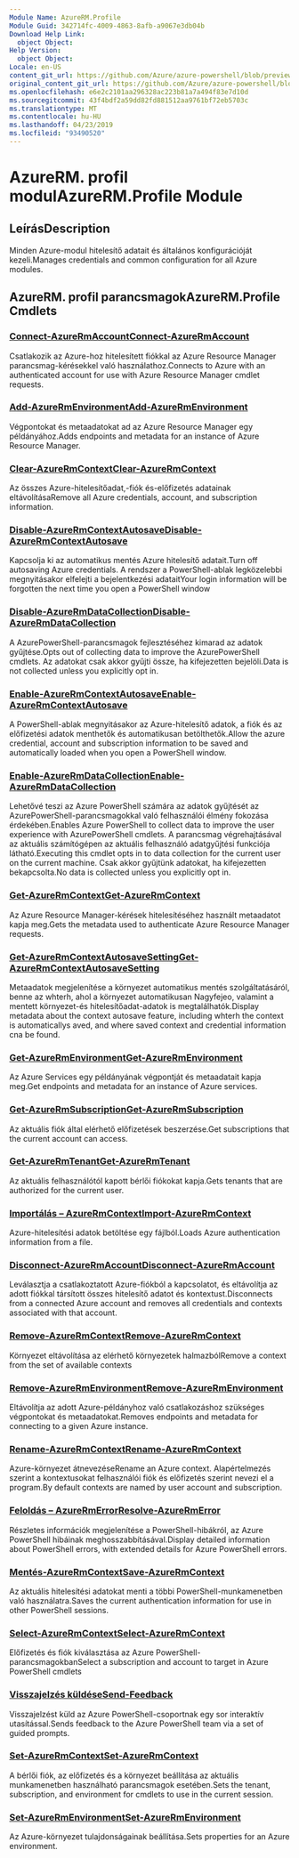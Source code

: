 ```yaml
---
Module Name: AzureRM.Profile
Module Guid: 342714fc-4009-4863-8afb-a9067e3db04b
Download Help Link:
  object Object: 
Help Version:
  object Object: 
Locale: en-US
content_git_url: https://github.com/Azure/azure-powershell/blob/preview/src/ResourceManager/Profile/Commands.Profile/help/AzureRM.Profile.md
original_content_git_url: https://github.com/Azure/azure-powershell/blob/preview/src/ResourceManager/Profile/Commands.Profile/help/AzureRM.Profile.md
ms.openlocfilehash: e6e2c2101aa296328ac223b81a7a494f83e7d10d
ms.sourcegitcommit: 43f4bdf2a59dd82fd881512aa9761bf72eb5703c
ms.translationtype: MT
ms.contentlocale: hu-HU
ms.lasthandoff: 04/23/2019
ms.locfileid: "93490520"
---
```

# <span data-ttu-id="c6e8a-101">AzureRM. profil modul</span><span class="sxs-lookup"><span data-stu-id="c6e8a-101">AzureRM.Profile Module</span></span>
## <span data-ttu-id="c6e8a-102">Leírás</span><span class="sxs-lookup"><span data-stu-id="c6e8a-102">Description</span></span>
<span data-ttu-id="c6e8a-103">Minden Azure-modul hitelesítő adatait és általános konfigurációját kezeli.</span><span class="sxs-lookup"><span data-stu-id="c6e8a-103">Manages credentials and common configuration for all Azure modules.</span></span>

## <span data-ttu-id="c6e8a-104">AzureRM. profil parancsmagok</span><span class="sxs-lookup"><span data-stu-id="c6e8a-104">AzureRM.Profile Cmdlets</span></span>
### [<span data-ttu-id="c6e8a-105">Connect-AzureRmAccount</span><span class="sxs-lookup"><span data-stu-id="c6e8a-105">Connect-AzureRmAccount</span></span>](Connect-AzureRmAccount.md)
<span data-ttu-id="c6e8a-106">Csatlakozik az Azure-hoz hitelesített fiókkal az Azure Resource Manager parancsmag-kérésekkel való használathoz.</span><span class="sxs-lookup"><span data-stu-id="c6e8a-106">Connects to Azure with an authenticated account for use with Azure Resource Manager cmdlet requests.</span></span>

### [<span data-ttu-id="c6e8a-107">Add-AzureRmEnvironment</span><span class="sxs-lookup"><span data-stu-id="c6e8a-107">Add-AzureRmEnvironment</span></span>](Add-AzureRmEnvironment.md)
<span data-ttu-id="c6e8a-108">Végpontokat és metaadatokat ad az Azure Resource Manager egy példányához.</span><span class="sxs-lookup"><span data-stu-id="c6e8a-108">Adds endpoints and metadata for an instance of Azure Resource Manager.</span></span>

### [<span data-ttu-id="c6e8a-109">Clear-AzureRmContext</span><span class="sxs-lookup"><span data-stu-id="c6e8a-109">Clear-AzureRmContext</span></span>](Clear-AzureRmContext.md)
<span data-ttu-id="c6e8a-110">Az összes Azure-hitelesítőadat,-fiók és-előfizetés adatainak eltávolítása</span><span class="sxs-lookup"><span data-stu-id="c6e8a-110">Remove all Azure credentials, account, and subscription information.</span></span>

### [<span data-ttu-id="c6e8a-111">Disable-AzureRmContextAutosave</span><span class="sxs-lookup"><span data-stu-id="c6e8a-111">Disable-AzureRmContextAutosave</span></span>](Disable-AzureRmContextAutosave.md)
<span data-ttu-id="c6e8a-112">Kapcsolja ki az automatikus mentés Azure hitelesítő adatait.</span><span class="sxs-lookup"><span data-stu-id="c6e8a-112">Turn off autosaving Azure credentials.</span></span>  <span data-ttu-id="c6e8a-113">A rendszer a PowerShell-ablak legközelebbi megnyitásakor elfelejti a bejelentkezési adatait</span><span class="sxs-lookup"><span data-stu-id="c6e8a-113">Your login information will be forgotten the next time you open a PowerShell window</span></span>

### [<span data-ttu-id="c6e8a-114">Disable-AzureRmDataCollection</span><span class="sxs-lookup"><span data-stu-id="c6e8a-114">Disable-AzureRmDataCollection</span></span>](Disable-AzureRmDataCollection.md)
<span data-ttu-id="c6e8a-115">A AzurePowerShell-parancsmagok fejlesztéséhez kimarad az adatok gyűjtése.</span><span class="sxs-lookup"><span data-stu-id="c6e8a-115">Opts out of collecting data to improve the AzurePowerShell cmdlets.</span></span> <span data-ttu-id="c6e8a-116">Az adatokat csak akkor gyűjti össze, ha kifejezetten bejelöli.</span><span class="sxs-lookup"><span data-stu-id="c6e8a-116">Data is not collected unless you explicitly opt in.</span></span>

### [<span data-ttu-id="c6e8a-117">Enable-AzureRmContextAutosave</span><span class="sxs-lookup"><span data-stu-id="c6e8a-117">Enable-AzureRmContextAutosave</span></span>](Enable-AzureRmContextAutosave.md)
<span data-ttu-id="c6e8a-118">A PowerShell-ablak megnyitásakor az Azure-hitelesítő adatok, a fiók és az előfizetési adatok menthetők és automatikusan betölthetők.</span><span class="sxs-lookup"><span data-stu-id="c6e8a-118">Allow the azure credential, account and subscription information to be saved and automatically loaded when you open a PowerShell window.</span></span> 

### [<span data-ttu-id="c6e8a-119">Enable-AzureRmDataCollection</span><span class="sxs-lookup"><span data-stu-id="c6e8a-119">Enable-AzureRmDataCollection</span></span>](Enable-AzureRmDataCollection.md)
<span data-ttu-id="c6e8a-120">Lehetővé teszi az Azure PowerShell számára az adatok gyűjtését az AzurePowerShell-parancsmagokkal való felhasználói élmény fokozása érdekében.</span><span class="sxs-lookup"><span data-stu-id="c6e8a-120">Enables Azure PowerShell to collect data to improve the user experience with AzurePowerShell cmdlets.</span></span>
<span data-ttu-id="c6e8a-121">A parancsmag végrehajtásával az aktuális számítógépen az aktuális felhasználó adatgyűjtési funkciója látható.</span><span class="sxs-lookup"><span data-stu-id="c6e8a-121">Executing this cmdlet opts in to data collection for the current user on the current machine.</span></span>
<span data-ttu-id="c6e8a-122">Csak akkor gyűjtünk adatokat, ha kifejezetten bekapcsolta.</span><span class="sxs-lookup"><span data-stu-id="c6e8a-122">No data is collected unless you explicitly opt in.</span></span>

### [<span data-ttu-id="c6e8a-123">Get-AzureRmContext</span><span class="sxs-lookup"><span data-stu-id="c6e8a-123">Get-AzureRmContext</span></span>](Get-AzureRmContext.md)
<span data-ttu-id="c6e8a-124">Az Azure Resource Manager-kérések hitelesítéséhez használt metaadatot kapja meg.</span><span class="sxs-lookup"><span data-stu-id="c6e8a-124">Gets the metadata used to authenticate Azure Resource Manager requests.</span></span>

### [<span data-ttu-id="c6e8a-125">Get-AzureRmContextAutosaveSetting</span><span class="sxs-lookup"><span data-stu-id="c6e8a-125">Get-AzureRmContextAutosaveSetting</span></span>](Get-AzureRmContextAutosaveSetting.md)
<span data-ttu-id="c6e8a-126">Metaadatok megjelenítése a környezet automatikus mentés szolgáltatásáról, benne az whterh, ahol a környezet automatikusan Nagyfejeo, valamint a mentett környezet-és hitelesítőadat-adatok is megtalálhatók.</span><span class="sxs-lookup"><span data-stu-id="c6e8a-126">Display metadata about the context autosave feature, including whterh the context is automaticallys aved, and where saved context and credential information cna be found.</span></span>

### [<span data-ttu-id="c6e8a-127">Get-AzureRmEnvironment</span><span class="sxs-lookup"><span data-stu-id="c6e8a-127">Get-AzureRmEnvironment</span></span>](Get-AzureRmEnvironment.md)
<span data-ttu-id="c6e8a-128">Az Azure Services egy példányának végpontját és metaadatait kapja meg.</span><span class="sxs-lookup"><span data-stu-id="c6e8a-128">Get endpoints and metadata for an instance of Azure services.</span></span>

### [<span data-ttu-id="c6e8a-129">Get-AzureRmSubscription</span><span class="sxs-lookup"><span data-stu-id="c6e8a-129">Get-AzureRmSubscription</span></span>](Get-AzureRmSubscription.md)
<span data-ttu-id="c6e8a-130">Az aktuális fiók által elérhető előfizetések beszerzése.</span><span class="sxs-lookup"><span data-stu-id="c6e8a-130">Get subscriptions that the current account can access.</span></span>

### [<span data-ttu-id="c6e8a-131">Get-AzureRmTenant</span><span class="sxs-lookup"><span data-stu-id="c6e8a-131">Get-AzureRmTenant</span></span>](Get-AzureRmTenant.md)
<span data-ttu-id="c6e8a-132">Az aktuális felhasználótól kapott bérlői fiókokat kapja.</span><span class="sxs-lookup"><span data-stu-id="c6e8a-132">Gets tenants that are authorized for the current user.</span></span>

### [<span data-ttu-id="c6e8a-133">Importálás – AzureRmContext</span><span class="sxs-lookup"><span data-stu-id="c6e8a-133">Import-AzureRmContext</span></span>](Import-AzureRmContext.md)
<span data-ttu-id="c6e8a-134">Azure-hitelesítési adatok betöltése egy fájlból.</span><span class="sxs-lookup"><span data-stu-id="c6e8a-134">Loads Azure authentication information from a file.</span></span>

### [<span data-ttu-id="c6e8a-135">Disconnect-AzureRmAccount</span><span class="sxs-lookup"><span data-stu-id="c6e8a-135">Disconnect-AzureRmAccount</span></span>](Disconnect-AzureRmAccount.md)
<span data-ttu-id="c6e8a-136">Leválasztja a csatlakoztatott Azure-fiókból a kapcsolatot, és eltávolítja az adott fiókkal társított összes hitelesítő adatot és kontextust.</span><span class="sxs-lookup"><span data-stu-id="c6e8a-136">Disconnects from a connected Azure account and removes all credentials and contexts associated with that account.</span></span>

### [<span data-ttu-id="c6e8a-137">Remove-AzureRmContext</span><span class="sxs-lookup"><span data-stu-id="c6e8a-137">Remove-AzureRmContext</span></span>](Remove-AzureRmContext.md)
<span data-ttu-id="c6e8a-138">Környezet eltávolítása az elérhető környezetek halmazból</span><span class="sxs-lookup"><span data-stu-id="c6e8a-138">Remove a context from the set of available contexts</span></span>

### [<span data-ttu-id="c6e8a-139">Remove-AzureRmEnvironment</span><span class="sxs-lookup"><span data-stu-id="c6e8a-139">Remove-AzureRmEnvironment</span></span>](Remove-AzureRmEnvironment.md)
<span data-ttu-id="c6e8a-140">Eltávolítja az adott Azure-példányhoz való csatlakozáshoz szükséges végpontokat és metaadatokat.</span><span class="sxs-lookup"><span data-stu-id="c6e8a-140">Removes endpoints and metadata for connecting to a given Azure instance.</span></span>

### [<span data-ttu-id="c6e8a-141">Rename-AzureRmContext</span><span class="sxs-lookup"><span data-stu-id="c6e8a-141">Rename-AzureRmContext</span></span>](Rename-AzureRmContext.md)
<span data-ttu-id="c6e8a-142">Azure-környezet átnevezése</span><span class="sxs-lookup"><span data-stu-id="c6e8a-142">Rename an Azure context.</span></span>  <span data-ttu-id="c6e8a-143">Alapértelmezés szerint a kontextusokat felhasználói fiók és előfizetés szerint nevezi el a program.</span><span class="sxs-lookup"><span data-stu-id="c6e8a-143">By default contexts are named by user account and subscription.</span></span>

### [<span data-ttu-id="c6e8a-144">Feloldás – AzureRmError</span><span class="sxs-lookup"><span data-stu-id="c6e8a-144">Resolve-AzureRmError</span></span>](Resolve-AzureRmError.md)
<span data-ttu-id="c6e8a-145">Részletes információk megjelenítése a PowerShell-hibákról, az Azure PowerShell hibáinak meghosszabbításával.</span><span class="sxs-lookup"><span data-stu-id="c6e8a-145">Display detailed information about PowerShell errors, with extended details for Azure PowerShell errors.</span></span>

### [<span data-ttu-id="c6e8a-146">Mentés-AzureRmContext</span><span class="sxs-lookup"><span data-stu-id="c6e8a-146">Save-AzureRmContext</span></span>](Save-AzureRmContext.md)
<span data-ttu-id="c6e8a-147">Az aktuális hitelesítési adatokat menti a többi PowerShell-munkamenetben való használatra.</span><span class="sxs-lookup"><span data-stu-id="c6e8a-147">Saves the current authentication information for use in other PowerShell sessions.</span></span>

### [<span data-ttu-id="c6e8a-148">Select-AzureRmContext</span><span class="sxs-lookup"><span data-stu-id="c6e8a-148">Select-AzureRmContext</span></span>](Select-AzureRmContext.md)
<span data-ttu-id="c6e8a-149">Előfizetés és fiók kiválasztása az Azure PowerShell-parancsmagokban</span><span class="sxs-lookup"><span data-stu-id="c6e8a-149">Select a subscription and account to target in Azure PowerShell cmdlets</span></span>

### [<span data-ttu-id="c6e8a-150">Visszajelzés küldése</span><span class="sxs-lookup"><span data-stu-id="c6e8a-150">Send-Feedback</span></span>](Send-Feedback.md)
<span data-ttu-id="c6e8a-151">Visszajelzést küld az Azure PowerShell-csoportnak egy sor interaktív utasítással.</span><span class="sxs-lookup"><span data-stu-id="c6e8a-151">Sends feedback to the Azure PowerShell team via a set of guided prompts.</span></span>

### [<span data-ttu-id="c6e8a-152">Set-AzureRmContext</span><span class="sxs-lookup"><span data-stu-id="c6e8a-152">Set-AzureRmContext</span></span>](Set-AzureRmContext.md)
<span data-ttu-id="c6e8a-153">A bérlői fiók, az előfizetés és a környezet beállítása az aktuális munkamenetben használható parancsmagok esetében.</span><span class="sxs-lookup"><span data-stu-id="c6e8a-153">Sets the tenant, subscription, and environment for cmdlets to use in the current session.</span></span>

### [<span data-ttu-id="c6e8a-154">Set-AzureRmEnvironment</span><span class="sxs-lookup"><span data-stu-id="c6e8a-154">Set-AzureRmEnvironment</span></span>](Set-AzureRmEnvironment.md)
<span data-ttu-id="c6e8a-155">Az Azure-környezet tulajdonságainak beállítása.</span><span class="sxs-lookup"><span data-stu-id="c6e8a-155">Sets properties for an Azure environment.</span></span>

